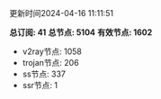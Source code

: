 更新时间2024-04-16 11:11:51

**总订阅: 41**
**总节点: 5104**
**有效节点: 1602**
- v2ray节点: 1058
- trojan节点: 206
- ss节点: 337
- ssr节点: 1
